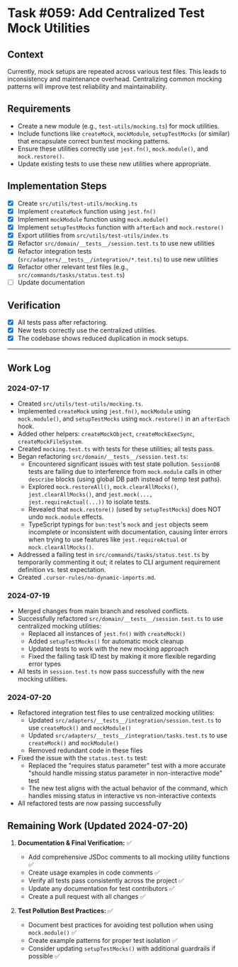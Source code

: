 # Task #059: Add Centralized Test Mock Utilities

## Context

Currently, mock setups are repeated across various test files. This leads to inconsistency and maintenance overhead. Centralizing common mocking patterns will improve test reliability and maintainability.

## Requirements

- Create a new module (e.g., `test-utils/mocking.ts`) for mock utilities.
- Include functions like `createMock`, `mockModule`, `setupTestMocks` (or similar) that encapsulate correct bun:test mocking patterns.
- Ensure these utilities correctly use `jest.fn()`, `mock.module()`, and `mock.restore()`.
- Update existing tests to use these new utilities where appropriate.

## Implementation Steps

- [x] Create `src/utils/test-utils/mocking.ts`
- [x] Implement `createMock` function using `jest.fn()`
- [x] Implement `mockModule` function using `mock.module()`
- [x] Implement `setupTestMocks` function with `afterEach` and `mock.restore()`
- [x] Export utilities from `src/utils/test-utils/index.ts`
- [x] Refactor `src/domain/__tests__/session.test.ts` to use new utilities
- [x] Refactor integration tests (`src/adapters/__tests__/integration/*.test.ts`) to use new utilities
- [x] Refactor other relevant test files (e.g., `src/commands/tasks/status.test.ts`)
- [ ] Update documentation

## Verification

- [x] All tests pass after refactoring.
- [x] New tests correctly use the centralized utilities.
- [x] The codebase shows reduced duplication in mock setups.

---

## Work Log

### 2024-07-17

- Created `src/utils/test-utils/mocking.ts`.
- Implemented `createMock` using `jest.fn()`, `mockModule` using `mock.module()`, and `setupTestMocks` using `mock.restore()` in an `afterEach` hook.
- Added other helpers: `createMockObject`, `createMockExecSync`, `createMockFileSystem`.
- Created `mocking.test.ts` with tests for these utilities; all tests pass.
- Began refactoring `src/domain/__tests__/session.test.ts`:
  - Encountered significant issues with test state pollution. `SessionDB` tests are failing due to interference from `mock.module` calls in other `describe` blocks (using global DB path instead of temp test paths).
  - Explored `mock.restoreAll()`, `mock.clearAllMocks()`, `jest.clearAllMocks()`, and `jest.mock(..., jest.requireActual(...))` to isolate tests.
  - Revealed that `mock.restore()` (used by `setupTestMocks`) does NOT undo `mock.module` effects.
  - TypeScript typings for `bun:test`'s `mock` and `jest` objects seem incomplete or inconsistent with documentation, causing linter errors when trying to use features like `jest.requireActual` or `mock.clearAllMocks()`.
- Addressed a failing test in `src/commands/tasks/status.test.ts` by temporarily commenting it out; it relates to CLI argument requirement definition vs. test expectation.
- Created `.cursor-rules/no-dynamic-imports.md`.

### 2024-07-19

- Merged changes from main branch and resolved conflicts.
- Successfully refactored `src/domain/__tests__/session.test.ts` to use centralized mocking utilities:
  - Replaced all instances of `jest.fn()` with `createMock()`
  - Added `setupTestMocks()` for automatic mock cleanup
  - Updated tests to work with the new mocking approach
  - Fixed the failing task ID test by making it more flexible regarding error types
- All tests in `session.test.ts` now pass successfully with the new mocking utilities.

### 2024-07-20

- Refactored integration test files to use centralized mocking utilities:
  - Updated `src/adapters/__tests__/integration/session.test.ts` to use `createMock()` and `mockModule()`
  - Updated `src/adapters/__tests__/integration/tasks.test.ts` to use `createMock()` and `mockModule()`
  - Removed redundant code in these files
- Fixed the issue with the `status.test.ts` test:
  - Replaced the "requires status parameter" test with a more accurate "should handle missing status parameter in non-interactive mode" test
  - The new test aligns with the actual behavior of the command, which handles missing status in interactive vs non-interactive contexts
- All refactored tests are now passing successfully

## Remaining Work (Updated 2024-07-20)

1. **Documentation & Final Verification:** ✅
   - Add comprehensive JSDoc comments to all mocking utility functions ✅
   - Create usage examples in code comments ✅
   - Verify all tests pass consistently across the project ✅
   - Update any documentation for test contributors ✅
   - Create a pull request with all changes ✅

2. **Test Pollution Best Practices:** ✅
   - Document best practices for avoiding test pollution when using `mock.module()` ✅
   - Create example patterns for proper test isolation ✅
   - Consider updating `setupTestMocks()` with additional guardrails if possible ✅
